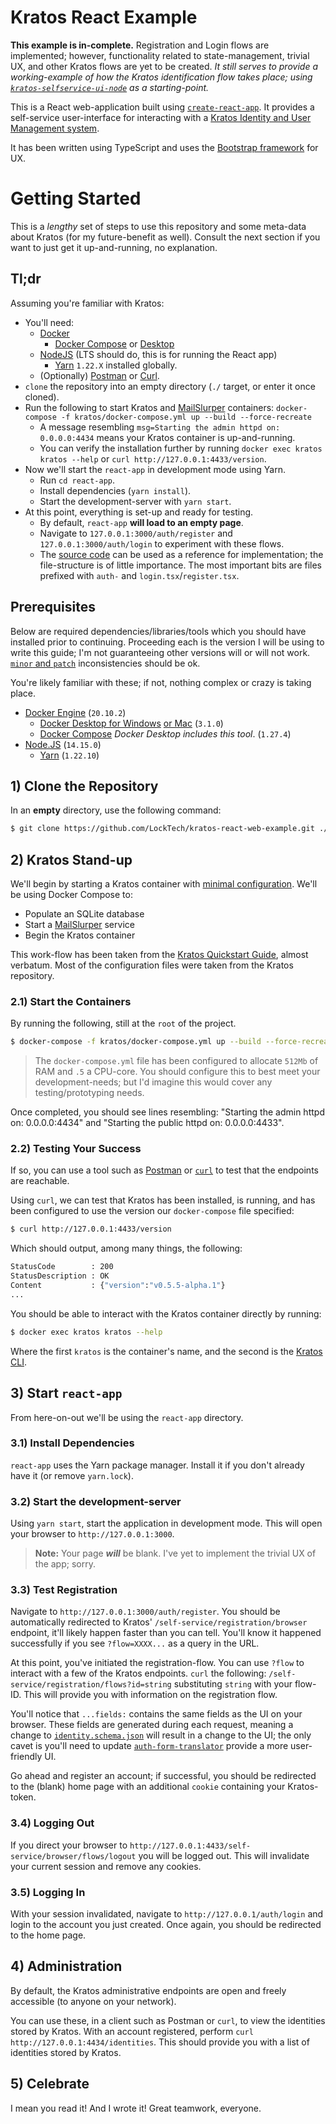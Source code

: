 # Kratos React Example

**This example is in-complete.** Registration and Login flows are implemented; however, functionality related to state-management, trivial UX, and other Kratos flows are yet to be created. _It still serves to provide a working-example of how the Kratos identification flow takes place; using [`kratos-selfservice-ui-node`](https://github.com/ory/kratos-selfservice-ui-node/tree/master/src) as a starting-point._

This is a React web-application built using [`create-react-app`](https://create-react-app.dev/docs/getting-started). It provides a self-service user-interface for interacting with a [Kratos Identity and User Management system](https://www.ory.sh/kratos/docs/).

It has been written using TypeScript and uses the [Bootstrap framework](https://getbootstrap.com) for UX.

# Getting Started

This is a _lengthy_ set of steps to use this repository and some meta-data about Kratos (for my future-benefit as well). Consult the next section if you want to just get it up-and-running, no explanation.

## Tl;dr

Assuming you're familiar with Kratos:

- You'll need:
  - [Docker](https://www.docker.com/)
    - [Docker Compose](https://www.docker.com/) or [Desktop](https://www.docker.com/products/docker-desktop)
  - [NodeJS](https://nodejs.org/en/download/) (LTS should do, this is for running the React app)
    - [Yarn](https://yarnpkg.com/getting-started/install#per-project-install) `1.22.X` installed globally.
  - (Optionally) [Postman](https://www.postman.com/) or [Curl](https://curl.se/).
- `clone` the repository into an empty directory (`./` target, or enter it once cloned).
- Run the following to start Kratos and [MailSlurper](https://mailslurper.com/) containers: `docker-compose -f kratos/docker-compose.yml up --build --force-recreate`
  - A message resembling `msg=Starting the admin httpd on: 0.0.0.0:4434` means your Kratos container is up-and-running.
  - You can verify the installation further by running `docker exec kratos kratos --help` or `curl http://127.0.0.1:4433/version`.
- Now we'll start the `react-app` in development mode using Yarn.
  - Run `cd react-app`.
  - Install dependencies (`yarn install`).
  - Start the development-server with `yarn start`.
- At this point, everything is set-up and ready for testing.
  - By default, `react-app` **will load to an empty page**.
  - Navigate to `127.0.0.1:3000/auth/register` and `127.0.0.1:3000/auth/login` to experiment with these flows.
  - The [source code](./react-app/src) can be used as a reference for implementation; the file-structure is of little importance. The most important bits are files prefixed with `auth-` and `login.tsx`/`register.tsx`.

## Prerequisites

Below are required dependencies/libraries/tools which you should have installed prior to continuing. Proceeding each is the version I will be using to write this guide; I'm not guaranteeing other versions will or will not work. [`minor` and `patch`](https://semver.org/) inconsistencies should be ok.

You're likely familiar with these; if not, nothing complex or crazy is taking place.

- [Docker Engine](https://www.docker.com/) (`20.10.2`)
  - [Docker Desktop for Windows](https://docs.docker.com/docker-for-windows/install/) [or Mac](https://docs.docker.com/docker-for-mac/install/) (`3.1.0`)
  - [Docker Compose](https://docs.docker.com/compose/install/) _Docker Desktop includes this tool_. (`1.27.4`)
- [Node.JS](https://nodejs.org/en/) (`14.15.0`)
  - [Yarn](https://yarnpkg.com/) (`1.22.10`)

## 1) Clone the Repository

In an **empty** directory, use the following command:

```bash
$ git clone https://github.com/LockTech/kratos-react-web-example.git ./
```

## 2) Kratos Stand-up

We'll begin by starting a Kratos container with [minimal configuration](./kratos/config/). We'll be using Docker Compose to:

- Populate an SQLite database
- Start a [MailSlurper](https://mailslurper.com/) service
- Begin the Kratos container

This work-flow has been taken from the [Kratos Quickstart Guide](https://www.ory.sh/kratos/docs/quickstart/), almost verbatum. Most of the configuration files were taken from the Kratos repository.

### 2.1) Start the Containers

By running the following, still at the `root` of the project.

```bash
$ docker-compose -f kratos/docker-compose.yml up --build --force-recreate
```

> The `docker-compose.yml` file has been configured to allocate `512Mb` of RAM and `.5` a CPU-core.
> You should configure this to best meet your development-needs; but I'd imagine this would cover any testing/prototyping needs.

Once completed, you should see lines resembling: "Starting the admin httpd on: 0.0.0.0:4434" and "Starting the public httpd on: 0.0.0.0:4433".

### 2.2) Testing Your Success

If so, you can use a tool such as [Postman](https://www.postman.com/downloads/) or [`curl`](https://curl.se/) to test that the endpoints are reachable.

Using `curl`, we can test that Kratos has been installed, is running, and has been configured to use the version our `docker-compose` file specified:

```bash
$ curl http://127.0.0.1:4433/version
```

Which should output, among many things, the following:

```bash
StatusCode        : 200
StatusDescription : OK
Content           : {"version":"v0.5.5-alpha.1"}
...
```

You should be able to interact with the Kratos container directly by running:

```bash
$ docker exec kratos kratos --help
```

Where the first `kratos` is the container's name, and the second is the [Kratos CLI](https://www.ory.sh/kratos/docs/cli/kratos).

## 3) Start `react-app`

From here-on-out we'll be using the `react-app` directory.

### 3.1) Install Dependencies

`react-app` uses the Yarn package manager. Install it if you don't already have it (or remove `yarn.lock`).

### 3.2) Start the development-server

Using `yarn start`, start the application in development mode. This will open your browser to `http://127.0.0.1:3000`.

> **Note:** Your page **_will_** be blank. I've yet to implement the trivial UX of the app; sorry.

### 3.3) Test Registration

Navigate to `http://127.0.0.1:3000/auth/register`. You should be automatically redirected to Kratos' `/self-service/registration/browser` endpoint, it'll likely happen faster than you can tell. You'll know it happened successfully if you see `?flow=XXXX...` as a query in the URL.

At this point, you've initiated the registration-flow. You can use `?flow` to interact with a few of the Kratos endpoints. `curl` the following: `/self-service/registration/flows?id=string` substituting `string` with your flow-ID. This will provide you with information on the registration flow.

You'll notice that `...fields:` contains the same fields as the UI on your browser. These fields are generated during each request, meaning a change to [`identity.schema.json`](./kratos/config/identity.schema.json) will result in a change to the UI; the only cavet is you'll need to update [`auth-form-translator`](./react-app/src/util/auth-form-translator.ts) provide a more user-friendly UI.

Go ahead and register an account; if successful, you should be redirected to the (blank) home page with an additional `cookie` containing your Kratos-token.

### 3.4) Logging Out

If you direct your browser to `http://127.0.0.1:4433/self-service/browser/flows/logout` you will be logged out. This will invalidate your current session and remove any cookies.

### 3.5) Logging In

With your session invalidated, navigate to `http://127.0.0.1/auth/login` and login to the account you just created. Once again, you should be redirected to the home page.

## 4) Administration

By default, the Kratos administrative endpoints are open and freely accessible (to anyone on your network).

You can use these, in a client such as Postman or `curl`, to view the identities stored by Kratos. With an account registered, perform `curl http://127.0.0.1:4434/identities`. This should provide you with a list of identities stored by Kratos.

## 5) Celebrate

I mean you read it! And I wrote it! Great teamwork, everyone.

